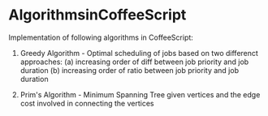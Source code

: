AlgorithmsinCoffeeScript
========================
Implementation of following algorithms in CoffeeScript:

1. Greedy Algorithm - Optimal scheduling of jobs based on two differenct approaches: 
   (a) increasing order of diff between job priority and job duration
   (b) increasing order of ratio between job priority and job duration

2. Prim's Algorithm - Minimum Spanning Tree given vertices and the edge cost involved in connecting the vertices
